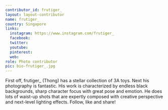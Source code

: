 ```yaml
---
contributor_id: frutiger_
layout: layout-contributor
name: frutiger_
country: Singapore
links:
  instagram: https://www.instagram.com/frutiger_
  facebook:
  twitter: 
  youtube:
  pinterest: 
  web: 
role: Photo contributor
pic: bio-frutiger_.jpg
---
```

First off, frutiger_ (Thong) has a stellar collection of 3A toys. Next his photography is fantastic. His work is characterized by endless black backgrounds, sharp character focus with great pose and emotion. He does lots of waist-up shots that are expertly composed with creative perspective and next-level lighting effects. Follow, like and share!